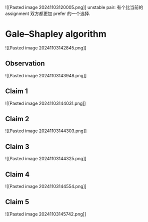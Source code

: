 ![[Pasted image 20241103120005.png]]
unstable pair: 有个比当前的 assignment 双方都更加 prefer 的一个选择. 
# Gale–Shapley algorithm
![[Pasted image 20241103142845.png]]
## Observation
![[Pasted image 20241103143948.png]]

## Claim 1
![[Pasted image 20241103144031.png]]

## Claim 2
![[Pasted image 20241103144303.png]]

## Claim 3
![[Pasted image 20241103144325.png]]


## Claim 4
![[Pasted image 20241103144554.png]]


## Claim 5
![[Pasted image 20241103145742.png]]
